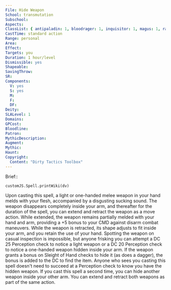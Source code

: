 ```yaml
---
File: Hide Weapon
School: transmutation
Subschool: 
Aspects: 
ClassList: { antipaladin: 1, bloodrager: 1, inquisitor: 1, magus: 1, ranger: 1, sorcerer: 1, wizard: 1 }
CastTime: standard action
Range: personal
Area: 
Effect: 
Targets: you
Duration: 1 hour/level
Dismissible: yes
Shapeable: 
SavingThrow: 
SR: 
Components:
  V: yes
  S: yes
  M: 
  F: 
  DF: 
Deity: 
SLALevel: 1
Domains: 
GPCost: 
Bloodline: 
Patron: 
MythicDescription: 
Augment: 
Mythic: 
Haunt: 
Copyright:
  Content: "Dirty Tactics Toolbox"
---
```

Brief:: 

```dataviewjs
customJS.Spell.printWiki(dv)
```

Upon casting this spell, a light or one-handed melee weapon in your hand melds with your flesh, accompanied by a disgusting sucking sound. The weapon disappears completely inside your arm, and thereafter for the duration of the spell, you can extend and retract the weapon as a move action.  While extended, the weapon remains partially melded with your hand and arm, providing a +5 bonus to your CMD against disarm combat maneuvers. While the weapon is retracted, its shape adjusts to fit inside your arm, and you retain the use of your hand. Spotting the weapon on casual inspection is impossible, but anyone frisking you can attempt a DC 25 Perception check  to notice a light weapon or a DC 20 Perception check to notice a one-handed weapon hidden inside your arm. If the weapon grants a bonus on Sleight of Hand checks to hide it (as does a dagger), the bonus is added to the DC to find the item. Anyone who sees you casting this spell doesn't need to succeed at a Perception check to know you have the hidden weapon.  If you cast this spell a second time, you can hide another weapon inside your other arm. You can extend and retract both weapons as part of the same action.
